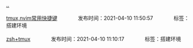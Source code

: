 [..](/README.md)<br/><br/>
[tmux,nvim常用快捷键](/env/quickkey.md)&emsp;&emsp;&emsp;&emsp;发布时间：2021-04-10 11:50:57&emsp;&emsp;&emsp;&emsp;标签：搭建环境<br/><br/>
[zsh+tmux](/env/zsh_mux.md)&emsp;&emsp;&emsp;&emsp;发布时间：2021-04-10 11:10:17&emsp;&emsp;&emsp;&emsp;标签：搭建环境<br/><br/>
